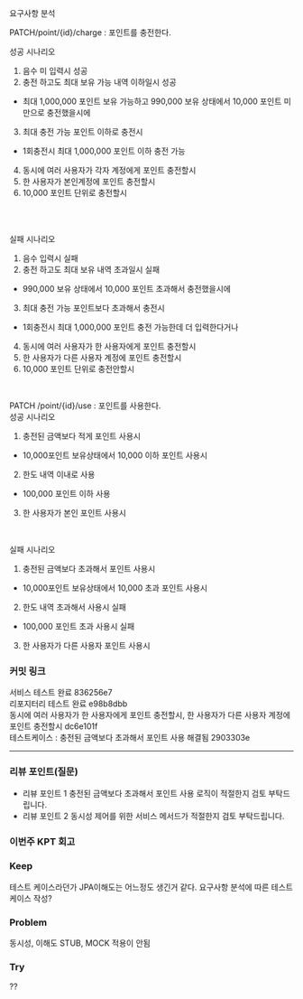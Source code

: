 요구사항 분석

PATCH/point/{id}/charge : 포인트를 충전한다. <br>

성공 시나리오<br>
1. 음수 미 입력시 성공<br>
2. 충전 하고도 최대 보유 가능 내역 이하일시 성공<br>
- 최대 1,000,000 포인트 보유 가능하고 990,000 보유 상태에서 10,000 포인트 미만으로 충전했을시에<br>
3. 최대 충전 가능 포인트 이하로 충전시 <br>
- 1회충전시 최대 1,000,000 포인트 이하 충전 가능<br>
4. 동시에 여러 사용자가 각자 계정에게 포인트 충전할시<br>
5. 한 사용자가 본인계정에 포인트 충전할시<br>
6. 10,000 포인트 단위로 충전할시<br>
  
<br><br>  

실패 시나리오<br>
1. 음수 입력시 실패<br>
2. 충전 하고도 최대 보유 내역 초과일시 실패<br>
-  990,000 보유 상태에서 10,000 포인트 초과해서 충전했을시에<br>
3. 최대 충전 가능 포인트보다 초과해서 충전시 <br>
- 1회충전시 최대 1,000,000 포인트 충전 가능한데 더 입력한다거나<br>
4. 동시에 여러 사용자가 한 사용자에게 포인트 충전할시<br>
5. 한 사용자가 다른 사용자 계정에 포인트 충전할시<br>
6. 10,000 포인트 단위로 충전안할시<br>
<br>

PATCH /point/{id}/use : 포인트를 사용한다.<br>
성공 시나리오<br>
1. 충전된 금액보다 적게 포인트 사용시 
- 10,000포인트 보유상태에서 10,000 이하 포인트 사용시
2. 한도 내역 이내로 사용 
- 100,000 포인트 이하 사용
3. 한 사용자가 본인 포인트 사용시
<br>

실패 시나리오<br>
1. 충전된 금액보다 초과해서 포인트 사용시 
- 10,000포인트 보유상태에서 10,000 초과 포인트 사용시
2. 한도 내역 초과해서 사용시 실패
- 100,000 포인트 초과 사용시 실패
3. 한 사용자가 다른 사용자 포인트 사용시

  ### **커밋 링크**
 서비스 테스트 완료 836256e7 <br>
 리포지터리 테스트 완료 e98b8dbb <br>
 동시에 여러 사용자가 한 사용자에게 포인트 충전할시, 한 사용자가 다른 사용자 계정에 포인트 충전할시 dc6e101f <br>
 테스트케이스 : 충전된 금액보다 초과해서 포인트 사용 해결됨 2903303e <br>
<!-- 
좋은 피드백을 받기 위해 가장 중요한 것은 코드를 작성할 때 커밋을 작업 단위로 잘 쪼개는 것입니다.
모든 작업을 하나의 커밋에 진행하고 PR을 하면 구조 파악에 많은 시간을 소모하기 때문에 절대로
좋은 피드백을 받을 수 없습니다.


필수 양식)
커밋 이름 : 커밋 링크

예시)
동시성 처리 : c83845
동시성 테스트 코드 : d93ji3
-->

---
### **리뷰 포인트(질문)**
- 리뷰 포인트 1 충전된 금액보다 초과해서 포인트 사용 로직이 적절한지 검토 부탁드립니다.
- 리뷰 포인트 2 동시성 제어를 위한 서비스 메서드가 적절한지 검토 부탁드립니다.
<!-- - 리뷰어가 특히 확인해야 할 부분이나 신경 써야 할 코드가 있다면 명확히 작성해주세요.(최대 2개)
  
  좋은 예:
  - `ErrorMessage` 컴포넌트의 상태 업데이트 로직이 적절한지 검토 부탁드립니다.
  - 추가한 유닛 테스트(`LoginError.test.js`)의 테스트 케이스가 충분한지 확인 부탁드립니다.

  나쁜 예:
  - 개선사항을 알려주세요.
  - 코드 전반적으로 봐주세요.
  - 뭘 질문할지 모르겠어요. -->
### **이번주 KPT 회고**

### Keep
<!-- 유지해야 할 좋은 점 -->
테스트 케이스라던가 JPA이해도는 어느정도 생긴거 같다. 
요구사항 분석에 따른 테스트 케이스 작성?
### Problem
<!--개선이 필요한 점-->
동시성, 이해도 STUB, MOCK 적용이 안됨
### Try
<!-- 새롭게 시도할 점 -->
??
